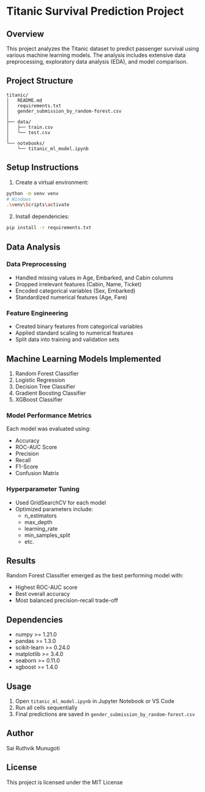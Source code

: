 # Titanic Survival Prediction Project

## Overview
This project analyzes the Titanic dataset to predict passenger survival using various machine learning models. The analysis includes extensive data preprocessing, exploratory data analysis (EDA), and model comparison.

## Project Structure
```
titanic/
│   README.md
│   requirements.txt
│   gender_submission_by_random-forest.csv
│
├── data/
│   ├── train.csv
│   └── test.csv
│
└── notebooks/
    └── titanic_ml_model.ipynb
```

## Setup Instructions
1. Create a virtual environment:
```bash
python -m venv venv
# Windows
.\venv\Scripts\activate
```

2. Install dependencies:
```bash
pip install -r requirements.txt
```

## Data Analysis

### Data Preprocessing
- Handled missing values in Age, Embarked, and Cabin columns
- Dropped irrelevant features (Cabin, Name, Ticket)
- Encoded categorical variables (Sex, Embarked)
- Standardized numerical features (Age, Fare)

### Feature Engineering
- Created binary features from categorical variables
- Applied standard scaling to numerical features
- Split data into training and validation sets

## Machine Learning Models Implemented
1. Random Forest Classifier
2. Logistic Regression
3. Decision Tree Classifier
4. Gradient Boosting Classifier
5. XGBoost Classifier

### Model Performance Metrics
Each model was evaluated using:
- Accuracy
- ROC-AUC Score
- Precision
- Recall
- F1-Score
- Confusion Matrix

### Hyperparameter Tuning
- Used GridSearchCV for each model
- Optimized parameters include:
  - n_estimators
  - max_depth
  - learning_rate
  - min_samples_split
  - etc.

## Results
Random Forest Classifier emerged as the best performing model with:
- Highest ROC-AUC score
- Best overall accuracy
- Most balanced precision-recall trade-off

## Dependencies
- numpy >= 1.21.0
- pandas >= 1.3.0
- scikit-learn >= 0.24.0
- matplotlib >= 3.4.0
- seaborn >= 0.11.0
- xgboost >= 1.4.0

## Usage
1. Open `titanic_ml_model.ipynb` in Jupyter Notebook or VS Code
2. Run all cells sequentially
3. Final predictions are saved in `gender_submission_by_random-forest.csv`

## Author
Sai Ruthvik Munugoti

## License
This project is licensed under the MIT License
